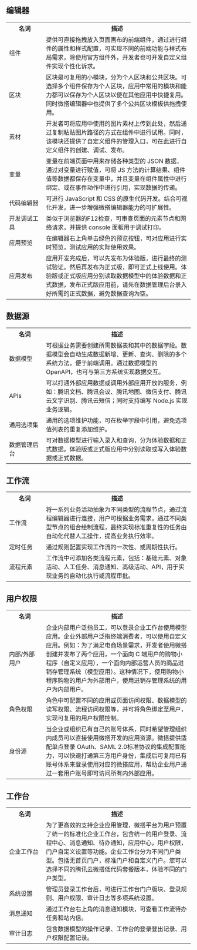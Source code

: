 ## 编辑器
<table>
   <tr>
      <th width="20%" >名词</td>
      <th width="80%" >描述</td>
   </tr>
<tr><td>组件</td><td>提供可直接拖拽放入页面画布的前端组件，通过进行组件的属性和样式配置，可实现不同的前端功能与样式布局需求，除使用官方组件外，开发者也可开发自定义组件实现个性化诉求。</td></tr>
<tr><td>区块</td><td>区块是可复用的小模块，分为个人区块和公共区块。可选择多个组件保存为个人区块，应用中常用的模块和能力都可以保存为个人区块以便在其他应用中快捷复用。同时微搭编辑器中也提供了多个公共区块模板供拖拽使用。</td></tr>
<tr><td>素材</td><td>开发者可将应用中使用的图片素材上传到此处，然后通过复制粘贴图片路径的方式在组件中进行试用。同时，该模块还提供了自定义组件的管理入口，可在此进行自定义组件的创建、调试、发布。</td></tr>
<tr><td>变量</td><td>变量在前端页面中用来存储各种类型的 JSON 数据，通过对变量进行赋值，可将 JS 方法的计算结果、组件值等数据都保存在变量中，并且变量在组件属性中进行绑定、或在事件动作中进行引用，实现数据的传递。</td></tr>
<tr><td>代码编辑器</td><td>可进行 JavaScript 和 CSS 的原生代码开发。结合可视化开发，进一步增强微搭编辑器能力的可扩展性。</td></tr>
<tr><td>开发调试工具</td><td>类似于浏览器的F12检查，可审查页面的元素节点和网络请求，并提供 console 面板用于调试打印。</td></tr>
<tr><td>应用预览</td><td>在编辑器右上角单击绿色的预览按钮，可对应用进行实时预览，测试应用的实际使用效果。</td></tr>
<tr><td>应用发布</td><td>应用开发完成后，可以先发布为体验版，进行最终的测试验证。然后再发布为正式版，即可正式上线使用。体验版或正式版应用分别读取数据模型中的体验数据和正式数据，发布正式版应用前，请先在数据管理后台录入好所需的正式数据，避免数据查询为空。</td></tr>
</table>

## 数据源
<table>
   <tr>
      <th width="20%" >名词</td>
      <th width="80%" >描述</td>
   </tr>
<tr><td>数据模型</td><td>可根据业务需要创建所需数据表和其中的数据字段。数据模型会自动生成数据新增、更新、查询、删除的多个系统方法，便于前端调用。通过数据模型的 OpenAPI，也可与第三方系统实现数据交互。</td></tr>
<tr><td>APIs</td><td>可以打通外部应用数据或调用外部应用开放的服务，例如：腾讯文档、腾讯会议、腾讯地图、微信支付、腾讯云文字识别、腾讯云短信；同时支持编写 Node.js 实现业务逻辑。</td></tr>
<tr><td>通用选项集</td><td>通用的选项维护功能，可在枚举字段中引用，避免选项值列表的重复添加维护。</td></tr>
<tr><td>数据管理后台</td><td>可对数据模型进行输入录入和查询，分为体验数据和正式数据。体验版或正式版应用中分别读取或写入体验数据或正式数据。</td></tr>
</table>

## 工作流
<table>
   <tr>
      <th width="20%" >名词</td>
      <th width="80%" >描述</td>
   </tr>
<tr><td>工作流</td><td>将一系列业务活动抽象为不同类型的流程节点，通过流程编辑器进行连接，用户可根据业务需求，通过不同类型节点的组合绘制流程，最终实现标准重复性的任务由自动化代替人工操作，提高业务执行效率。</td></tr>
<tr><td>定时任务</td><td>通过规则配置实现工作流的一次性、或周期性执行。</td></tr>
<tr><td>流程元素</td><td>工作流中可添加各类流程元素，包括：基础元素、对象活动、人工任务、消息通知、高级活动、API，用于实现业务的自动化执行或流程审批。</td></tr>
</table>

## 用户权限
<table>
   <tr>
      <th width="20%" >名词</td>
      <th width="80%" >描述</td>
   </tr>
<tr><td>内部/外部用户</td><td>企业内部用户泛指员工，可以登录企业工作台使用模型应用。企业外部用户泛指终端消费者，可以使用自定义应用。例如：为了满足电商场景需求，开发者使用微搭创建并发布了两个应用，一个面向 C 端用户的购物小程序（自定义应用），一个面向内部运营人员的商品进销存管理系统（模型应用）。这种情况下，使用购物小程序购物的用户为外部用户，使用进销存管理系统的用户为内部用户。</td></tr>
<tr><td>角色权限</td><td>角色中可配置不同的应用或页面访问权限、数据模型的读写权限、流程访问权限等，并可将角色绑定至用户，实现可复用的用户权限控制。</td></tr>
<tr><td>身份源</td><td>当企业或组织已有自己的账号体系，同时希望管理组织内成员可以直接使用微搭开发的应用资源。微搭提供适配单点登录 OAuth、SAML 2.0标准协议的集成配置能力，可以快速打通第三方用户身份，集成后可复用已有账号体系来登录使用对应的微搭应用，帮助企业用户通过一套用户账号即可访问所有内外部应用。</td></tr>
</table>

## 工作台
<table>
   <tr>
      <th width="20%" >名词</td>
      <th width="80%" >描述</td>
   </tr>
<tr><td>企业工作台</td><td>为了更高效的支持企业应用管理，微搭平台为用户预置了统一的标准化企业工作台，包含统一的用户登录、流程中心、消息通知、待办通知，应用中心，用户权限，门户自定义设置等功能。企业工作台分为不同门户类型。包括无首页门户，标准门户和自定义门户。您可以选择不同的腾讯云微搭低代码套餐版本，体验不同的门户类型。</td></tr>
<tr><td>系统设置</td><td>管理员登录工作台后，可进行工作台门户版块、登录规则、用户权限、审计日志等多项系统设置。</td></tr>
<tr><td>消息通知</td><td>通过工作台右上角的消息通知模块，可查看工作流待办任务和站内信。</td></tr>
<tr><td>审计日志</td><td>包含数据模型的操作记录、工作台的登录登出记录、用户权限配置记录。</td></tr>
</table>
